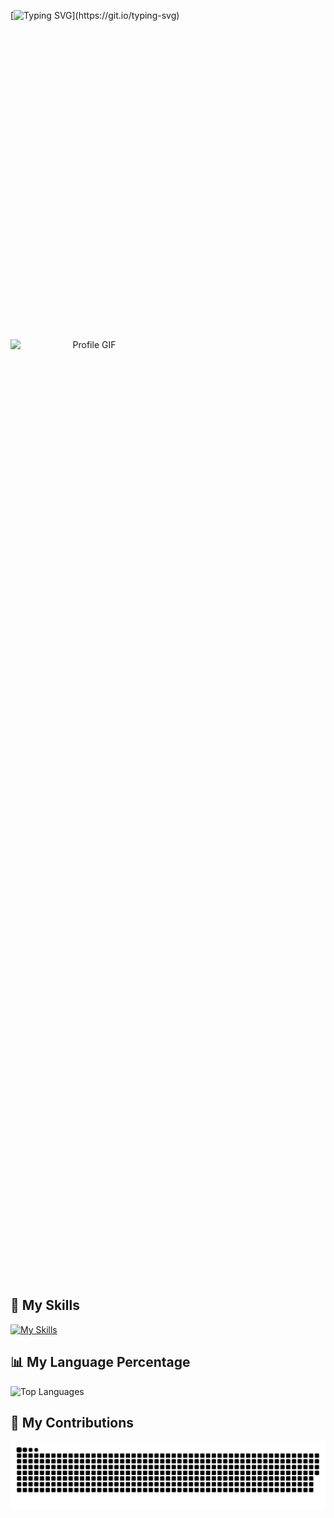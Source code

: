 [![Typing SVG](https://readme-typing-svg.herokuapp.com/?font=Fira+Code&color=ffffff&size=30&center=true&vCenter=true&width=1000&lines=👋+Hi,+I'm+Sajid!;I'm+From+🇮🇩;Welcome+to+my+GitHub!;Let's+create+something+awesome!)](https://git.io/typing-svg)

<div  align="center" style="position: relative; width: 50%; height: 50vh; overflow: hidden;">
  <img src="https://i.pinimg.com/originals/e1/7a/b9/e17ab9681bec36303a67cd0e13a7b170.gif" alt="Profile GIF" style="position: absolute; top: 25%; left: 25%; width: 50vw; height: auto; transform: translate(-25%, -25%)"/>
</div>

## 🌟 My Skills

[![My Skills](https://skillicons.dev/icons?i=typescript,next,react,tailwind)](#)

## 📊 My Language Percentage

<p align="start">
  <img src="https://github-readme-stats.vercel.app/api/top-langs?username=sajid1108&layout=compact&theme=radical" alt="Top Languages" />
</p>

## 🐍 My Contributions

<picture>
  <source media="(prefers-color-scheme: dark)" srcset="https://raw.githubusercontent.com/sajid1108/sajid1108/output/github-snake-dark.svg" />
  <source media="(prefers-color-scheme: light)" srcset="https://raw.githubusercontent.com/sajid1108/sajid1108/output/github-snake.svg" />
  <img alt="github-snake" src="https://raw.githubusercontent.com/sajid1108/sajid1108/output/github-snake.svg" />
</picture>
